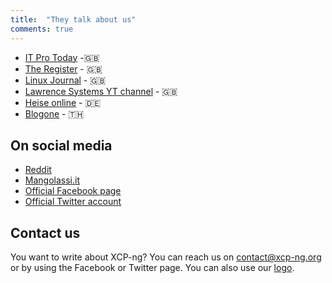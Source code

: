 ```yaml
---
title:  "They talk about us"
comments: true
---
```


* [IT Pro Today](http://www.itprotoday.com/virtualization/new-open-source-project-takes-aim-xenserver) -🇬🇧
* [The Register](https://www.theregister.co.uk/2018/01/16/xenserver_open_source_fork_xcp_ng/) - 🇬🇧
* [Linux Journal](http://www.linuxjournal.com/content/openwalls-lkrg-hitachi-joins-open-invention-network-xcp-ng-kickstarter-campaign-and-more) - 🇬🇧
* [Lawrence Systems YT channel](https://www.youtube.com/watch?v=cUH9idCTLm0) - 🇬🇧
* [Heise online](https://www.heise.de/ix/meldung/Finanziert-XenServer-als-Open-Source-Software-3959207.html) - 🇩🇪
* [Blogone](https://www.blognone.com/node/99619) - 🇹🇭

## On social media

* [Reddit](https://www.reddit.com/r/homelab/comments/7mvrdo/introducing_xcpng_free_and_open_community_version/)
* [Mangolassi.it](https://mangolassi.it/topic/15979/xcp-ng-project/35)
* [Official Facebook page](https://www.facebook.com/XCPng)
* [Official Twitter account](https://twitter.com/xcpng)

## Contact us

You want to write about XCP-ng? You can reach us on [contact@xcp-ng.org](mailto:contact@xcp-ng.org) or by using the Facebook or Twitter page.
You can also use our [logo](./assets/images/xcpng400.png).
